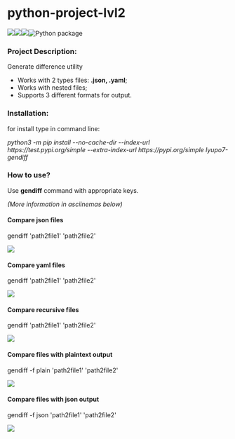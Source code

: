 # python-project-lvl2

<a href="https://codeclimate.com/github/LyuPo7/python-project-lvl2/maintainability"><img src="https://api.codeclimate.com/v1/badges/b068d8adf854428f2f41/maintainability" /></a><a href="https://codeclimate.com/github/LyuPo7/python-project-lvl2/test_coverage"><img src="https://api.codeclimate.com/v1/badges/b068d8adf854428f2f41/test_coverage" /></a><a href="https://travis-ci.org/LyuPo7/python-project-lvl2"><img src="https://travis-ci.org/LyuPo7/python-project-lvl2.svg?branch=master"></a>![Python package](https://github.com/LyuPo7/python-project-lvl2/workflows/Python%20package/badge.svg)

<h3>Project Description:</h3>
    <p>Generate difference utility</p>
    <ul>
        <li>Works with 2 types files: <b>.json, .yaml</b>;</li>
        <li>Works with nested files;</li>
        <li>Supports 3 different formats for output.</li>
    </ul>

<h3>Installation:</h3>
    <p>for install type in command line:</p>
        <i>python3 -m pip install --no-cache-dir --index-url https://test.pypi.org/simple --extra-index-url https://pypi.org/simple lyupo7-gendiff</i>

<h3>How to use?</h3>
    <p>Use <b>gendiff</b> command with appropriate keys.</p>
    <p><i>(More information in asciinemas below)</i></p>

<h4>Compare json files</h4>
    <p>gendiff 'path2file1' 'path2file2'</p>
    <a href="https://asciinema.org/a/362104" target="_blank"><img src="https://asciinema.org/a/362104.svg" /></a>

<h4>Compare yaml files</h4>
    <p>gendiff 'path2file1' 'path2file2'</p>
    <a href="https://asciinema.org/a/362105" target="_blank"><img src="https://asciinema.org/a/362105.svg" /></a>

<h4>Compare recursive files</h4>
    <p>gendiff 'path2file1' 'path2file2'</p>
    <a href="https://asciinema.org/a/362106" target="_blank"><img src="https://asciinema.org/a/362106.svg" /></a>

<h4>Compare files with plaintext output</h4>
    <p>gendiff -f plain 'path2file1' 'path2file2'</p>
    <a href="https://asciinema.org/a/362107" target="_blank"><img src="https://asciinema.org/a/362107.svg" /></a>

<h4>Compare files with json output</h4>
    <p>gendiff -f json 'path2file1' 'path2file2'</p>
    <a href="https://asciinema.org/a/362108" target="_blank"><img src="https://asciinema.org/a/362108.svg" /></a>
